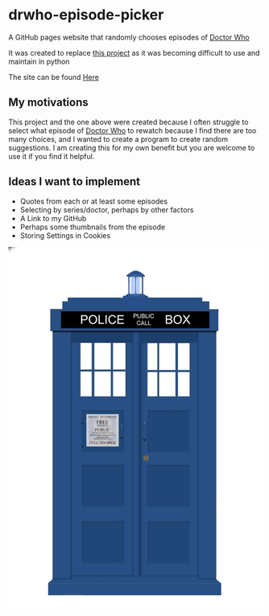 # drwho-episode-picker
A GitHub pages website that randomly chooses episodes of [Doctor Who](https://en.wikipedia.org/wiki/Doctor_Who)

It was created to replace [this project](https://github.com/May-Cook/python-drwho-episode-picker) as it was becoming difficult to use and maintain in python

The site can be found [Here](https://may-cook.github.io/drwho-episode-picker/)

## My motivations
This project and the one above were created because I often struggle to select what episode of [Doctor Who](https://en.wikipedia.org/wiki/Doctor_Who) to rewatch because I find there are too many choices, and I wanted to create a program to create random suggestions. I am creating this for my own benefit but you are welcome to use it if you find it helpful.

## Ideas I want to implement
* Quotes from each or at least some episodes
* Selecting by series/doctor, perhaps by other factors
* A Link to my GitHub
* Perhaps some thumbnails from the episode
* Storing Settings in Cookies

![Tardis Image](https://github.com/May-Cook/drwho-episode-picker/blob/main/episode-picker/src/assets/tardisIcon.png?raw=true)
